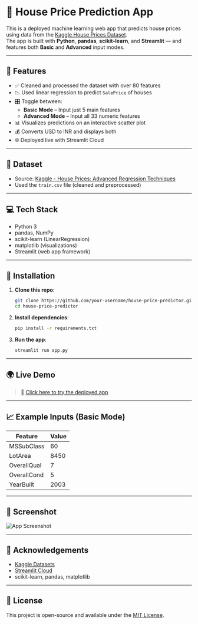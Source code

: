 # 🏡 House Price Prediction App

This is a deployed machine learning web app that predicts house prices using data from the [Kaggle House Prices Dataset](https://www.kaggle.com/competitions/house-prices-advanced-regression-techniques).  
The app is built with **Python**, **pandas**, **scikit-learn**, and **Streamlit** — and features both **Basic** and **Advanced** input modes.

---

## 🚀 Features

- ✅ Cleaned and processed the dataset with over 80 features
- 📉 Used linear regression to predict `SalePrice` of houses
- 🎛️ Toggle between:
  - **Basic Mode** – Input just 5 main features
  - **Advanced Mode** – Input all 33 numeric features
- 📊 Visualizes predictions on an interactive scatter plot
- 💰 Converts USD to INR and displays both
- 🌐 Deployed live with Streamlit Cloud

---

## 📂 Dataset

- Source: [Kaggle - House Prices: Advanced Regression Techniques](https://www.kaggle.com/competitions/house-prices-advanced-regression-techniques/data)
- Used the `train.csv` file (cleaned and preprocessed)

---

## 💻 Tech Stack

- Python 3
- pandas, NumPy
- scikit-learn (LinearRegression)
- matplotlib (visualizations)
- Streamlit (web app framework)

---

## 🔧 Installation

1. **Clone this repo**:
    ```bash
    git clone https://github.com/your-username/house-price-predictor.git
    cd house-price-predictor
    ```

2. **Install dependencies**:
    ```bash
    pip install -r requirements.txt
    ```

3. **Run the app**:
    ```bash
    streamlit run app.py
    ```

---

## 🌍 Live Demo

> 🔗 [Click here to try the deployed app](https://your-app-name.streamlit.app/)

---

## 📈 Example Inputs (Basic Mode)

| Feature       | Value     |
|---------------|-----------|
| MSSubClass    | 60        |
| LotArea       | 8450      |
| OverallQual   | 7         |
| OverallCond   | 5         |
| YearBuilt     | 2003      |

---

## 📸 Screenshot

![App Screenshot](https://your-screenshot-link)

---

## 🙌 Acknowledgements

- [Kaggle Datasets](https://www.kaggle.com/)
- [Streamlit Cloud](https://streamlit.io/)
- scikit-learn, pandas, matplotlib

---

## 📜 License

This project is open-source and available under the [MIT License](LICENSE).
